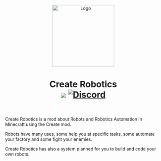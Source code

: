 <p align="center"><img src="https://raw.githubusercontent.com/Worker20/CreateRobotics-1.18/master/icon.png" alt="Logo" width="200"></p>
<h1 align="center">Create Robotics<br>
	<a href="https://files.minecraftforge.net/"><img src="https://img.shields.io/badge/Loader-Forge-orange?style=flat&logo=curseforge"></a>
	<a href="https://discord.gg/PbBt4PQhpe"><img src="https://img.shields.io/discord/865321790347018241?color=5865f2&label=Discord&style=flat" alt="Discord"></a>
	<br><br>
</h1>

<p>Create Robotics is a mod about Robots and Robotics Automation in Minecraft using the Create mod.</p>
<p>Robots have many uses, some help you at specific tasks, some automate your factory and some fight your enemies.</p>
<p>Create Robotics has also a system planned for you to build and code your own robots.</p>
